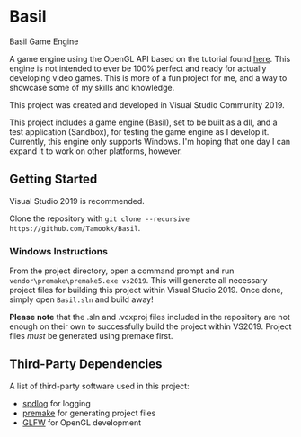 # Basil
Basil Game Engine

A game engine using the OpenGL API based on the tutorial found [here](https://www.youtube.com/playlist?list=PLlrATfBNZ98dC-V-N3m0Go4deliWHPFwT). This engine is not intended to ever be 100% perfect and ready for actually developing video games. This is more of a fun project for me, and a way to showcase some of my skills and knowledge.

This project was created and developed in Visual Studio Community 2019.

This project includes a game engine (Basil), set to be built as a dll, and a test application (Sandbox), for testing the game engine as I develop it. Currently, this engine only supports Windows. I'm hoping that one day I can expand it to work on other platforms, however.

## Getting Started
Visual Studio 2019 is recommended.

Clone the repository with `git clone --recursive https://github.com/Tamookk/Basil`.

### Windows Instructions
From the project directory, open a command prompt and run `vendor\premake\premake5.exe vs2019`. This will generate all necessary project files for building this project within Visual Studio 2019. Once done, simply open `Basil.sln` and build away!

**Please note** that the .sln and .vcxproj files included in the repository are not enough on their own to successfully build the project within VS2019. Project files *must* be generated using premake first.

## Third-Party Dependencies
A list of third-party software used in this project:
* [spdlog](https://github.com/gabime/spdlog) for logging
* [premake](https://github.com/premake/premake-core) for generating project files
* [GLFW](https://github.com/glfw/glfw) for OpenGL development